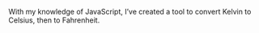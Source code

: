 With my knowledge of JavaScript, I’ve created a tool to convert Kelvin to Celsius, then to Fahrenheit.
